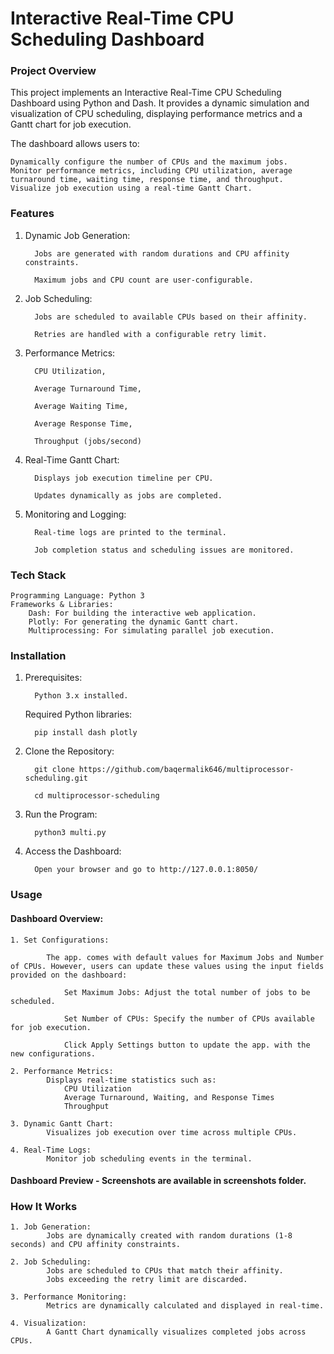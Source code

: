 

# Interactive Real-Time CPU Scheduling Dashboard

### Project Overview

This project implements an Interactive Real-Time CPU Scheduling Dashboard using Python and Dash. It provides a dynamic simulation and visualization of CPU scheduling, displaying performance metrics and a Gantt chart for job execution.

The dashboard allows users to:

    Dynamically configure the number of CPUs and the maximum jobs.
    Monitor performance metrics, including CPU utilization, average turnaround time, waiting time, response time, and throughput.
    Visualize job execution using a real-time Gantt Chart.

### Features

   1. Dynamic Job Generation:

            Jobs are generated with random durations and CPU affinity constraints.

            Maximum jobs and CPU count are user-configurable.

   2. Job Scheduling:

            Jobs are scheduled to available CPUs based on their affinity.

            Retries are handled with a configurable retry limit.

   3. Performance Metrics:

            CPU Utilization,

            Average Turnaround Time,

            Average Waiting Time,

            Average Response Time,

            Throughput (jobs/second)

   4. Real-Time Gantt Chart:

            Displays job execution timeline per CPU.

            Updates dynamically as jobs are completed.

   5. Monitoring and Logging:

            Real-time logs are printed to the terminal.

            Job completion status and scheduling issues are monitored.


### Tech Stack

    Programming Language: Python 3
    Frameworks & Libraries:
        Dash: For building the interactive web application.
        Plotly: For generating the dynamic Gantt chart.
        Multiprocessing: For simulating parallel job execution.


### Installation

   1. Prerequisites:

            Python 3.x installed.

        Required Python libraries:

            pip install dash plotly

   2. Clone the Repository:

            git clone https://github.com/baqermalik646/multiprocessor-scheduling.git

            cd multiprocessor-scheduling

   3. Run the Program:

            python3 multi.py

   4. Access the Dashboard:

            Open your browser and go to http://127.0.0.1:8050/


### Usage
#### Dashboard Overview:

    1. Set Configurations:
    
            The app. comes with default values for Maximum Jobs and Number of CPUs. However, users can update these values using the input fields provided on the dashboard:

                Set Maximum Jobs: Adjust the total number of jobs to be scheduled.

                Set Number of CPUs: Specify the number of CPUs available for job execution.

                Click Apply Settings button to update the app. with the new configurations.

    2. Performance Metrics:
            Displays real-time statistics such as:
                CPU Utilization
                Average Turnaround, Waiting, and Response Times
                Throughput

    3. Dynamic Gantt Chart:
            Visualizes job execution over time across multiple CPUs.

    4. Real-Time Logs:
            Monitor job scheduling events in the terminal.

        
#### Dashboard Preview - Screenshots are available in screenshots folder.

### How It Works

    1. Job Generation:
            Jobs are dynamically created with random durations (1-8 seconds) and CPU affinity constraints.

    2. Job Scheduling:
            Jobs are scheduled to CPUs that match their affinity.
            Jobs exceeding the retry limit are discarded.

    3. Performance Monitoring:
            Metrics are dynamically calculated and displayed in real-time.

    4. Visualization:
            A Gantt Chart dynamically visualizes completed jobs across CPUs.


